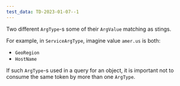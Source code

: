 ```yaml
---
test_data: TD-2023-01-07--1
---
```


Two different `ArgType`-s some of their `ArgValue` matching as stings.

For example, in `ServiceArgType`, imagine value `amer.us` is both:
*   `GeoRegion`
*   `HostName`

If such `ArgType`-s used in a query for an object, it is important not
to consume the same token by more than one `ArgType`.

